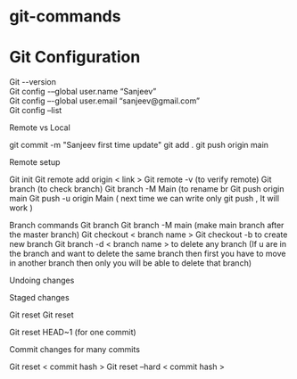 # git-commands
<h1>Git Configuration</h1>
Git --version <br>
Git config -–global user.name “Sanjeev” <br>
Git config –-global user.email  “sanjeev@gmail.com” <br>
Git config –list <br>

Remote vs Local

git commit  -m "Sanjeev first time update"
git add .
git push origin main


Remote setup

Git init
Git remote add origin < link >
Git remote -v (to verify remote)
Git branch  (to check branch)
Git branch -M Main (to rename br
Git push origin main
Git push -u origin Main ( next time we can write only git push , It will work )


Branch commands
Git branch
Git branch -M main (make main branch after the master branch)
Git checkout < branch name >
Git checkout -b <new branch name > to create new branch
Git branch -d < branch name > to delete any branch (If u are in the branch and want to delete the same branch then first you have to move in another branch then only you will be able to delete that branch)

Undoing changes

Staged changes

Git reset <file name>
Git reset


Git reset HEAD~1 (for one commit)

Commit changes for many commits

Git reset < commit hash >
Git reset –hard < commit hash >
